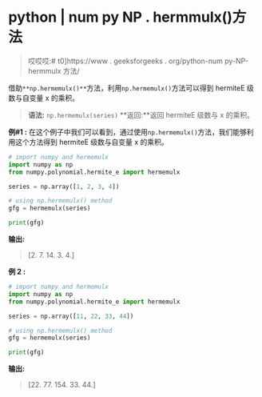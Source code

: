 # python | num py NP . hermmulx()方法

> 哎哎哎:# t0]https://www . geeksforgeeks . org/python-num py-NP-hermmulx 方法/

借助`**np.hermemulx()**`方法，利用`np.hermemulx()`方法可以得到 hermiteE 级数与自变量 x 的乘积。

> **语法:** `np.hermemulx(series)`
> **返回:**返回 hermiteE 级数与 x 的乘积。

**例#1 :**
在这个例子中我们可以看到，通过使用`np.hermemulx()`方法，我们能够利用这个方法得到 hermiteE 级数与自变量 x 的乘积。

```py
# import numpy and hermemulx
import numpy as np
from numpy.polynomial.hermite_e import hermemulx

series = np.array([1, 2, 3, 4])

# using np.hermemulx() method
gfg = hermemulx(series)

print(gfg)
```

**输出:**

> [2\. 7\. 14\. 3\. 4.]

**例 2 :**

```py
# import numpy and hermemulx
import numpy as np
from numpy.polynomial.hermite_e import hermemulx

series = np.array([11, 22, 33, 44])

# using np.hermemulx() method
gfg = hermemulx(series)

print(gfg)
```

**输出:**

> [22\. 77\. 154\. 33\. 44.]